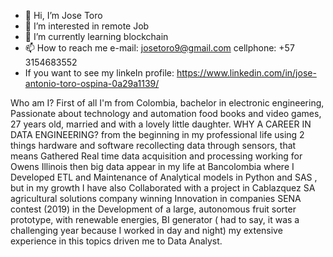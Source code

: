 - 👋 Hi, I’m Jose Toro
- 👀 I’m interested in remote Job
- 🌱 I’m currently learning blockchain
- 📫 How to reach me e-mail: josetoro9@gmail.com cellphone: +57 3154683552
- If you want to see my linkeIn profile: https://www.linkedin.com/in/jose-antonio-toro-ospina-0a29a1139/

Who am I?
First of all I'm from Colombia, bachelor in electronic engineering, Passionate about technology and automation
food books and video games, 27 years old, married and with a lovely little daughter.
WHY A CAREER IN DATA ENGINEERING?
from the beginning in my professional life using 2 things hardware and software  recollecting data through 
sensors, that means Gathered Real time data acquisition and processing working for Owens Illinois then big 
data appear in my life at Bancolombia where I Developed ETL and Maintenance of Analytical models in Python 
and SAS , but in my growth I have also Collaborated with a project in Cablazquez SA agricultural solutions 
company winning Innovation in companies  SENA contest (2019) in the Development of a large, autonomous fruit 
sorter prototype, with renewable energies, BI generator ( had to say, it was a challenging year because 
I worked in day and night) my extensive experience in this topics driven me to Data Analyst.

